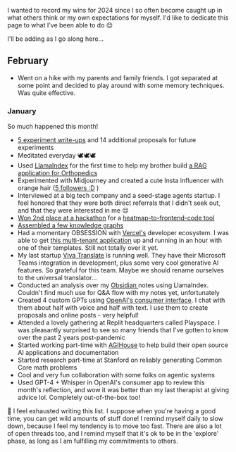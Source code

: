 I wanted to record my wins for 2024 since I so often become caught up in what others think or my own expectations for myself. I'd like to dedicate this page to what I've been able to do 😊

I'll be adding as I go along here...
## February
- Went on a hike with my parents and family friends. I got separated at some point and decided to play around with some memory techniques. Was quite effective. 

### January
So much happened this month! 

- [5 experiment write-ups](https://write.justanexperiment.com/)  and 14 additional proposals for future experiments
- Meditated everyday 🕊️🕊️🕊️
- Used [LlamaIndex](https://docs.llamaindex.ai/en/stable/) for the first time to help my brother build [a RAG application for Orthopedics](https://write.justanexperiment.com/3)
- Experimented with Midjourney and created a cute Insta influencer with orange hair ([5 followers :D](https://www.instagram.com/orangecountygirlai) )
- Interviewed at a big tech company and a seed-stage agents startup. I feel honored that they were both direct referrals that I didn't seek out, and that they were interested in me 😌
- [Won 2nd place at a hackathon](https://x.com/MatthewHeartful/status/1749289252498866578?s=20) for a [heatmap-to-frontend-code tool](https://write.justanexperiment.com/4)
- [Assembled a few knowledge graphs](https://write.justanexperiment.com/0)
- Had a momentary OBSESSION with [Vercel's](https://vercel.com/) developer ecosystem. I was able to get [this multi-tenant application](https://write.justanexperiment.com/) up and running in an hour with one of their templates. Still not totally over it yet.
- My last startup [Viva Translate](https://www.vivatranslate.com/) is running well. They have their Microsoft Teams integration in development, plus some very cool generative AI features. So grateful for this team. Maybe we should rename ourselves to the universal translator...
- Conducted an analysis over my [Obsidian ](https://obsidian.md/) notes using LlamaIndex. Couldn't find much use for Q&A flow with my notes yet, unfortunately
- Created 4 custom GPTs using [OpenAI's consumer interface](https://chat.openai.com/gpts). I chat with them about half with voice and half with text. I use them to create proposals and online posts - very helpful!
- Attended a lovely gathering at Replit headquarters called Playspace. I was pleasantly surprised to see so many friends that I've gotten to know over the past 2 years post-pandemic
- Started working part-time with [AGIHouse](https://agihouse.org/)  to help build their open source AI applications and documentation
- Started research part-time at Stanford on reliably generating Common Core math problems 
- Cool and very fun collaboration with some folks on agentic systems
- Used GPT-4 + Whisper in OpenAI's consumer app to review this month's reflection, and wow it was better than my last therapist at giving advice lol. Completely out-of-the-box too!

🥵 I feel exhausted writing this list. I suppose when you're having a good time, you can get wild amounts of stuff done! I remind myself daily to slow down, because  I feel my tendency is to move too fast. There are also a lot of open threads too, and I remind myself that it's ok to be in the 'explore' phase, as long as I am fulfilling my commitments to others.